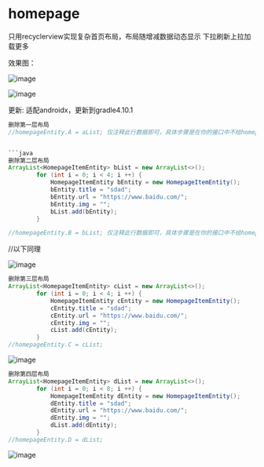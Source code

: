 # homepage
只用recyclerview实现复杂首页布局，布局随增减数据动态显示
 下拉刷新上拉加载更多

效果图：

![image](https://github.com/magicbaby810/homepage/blob/master/imgs/s1.jpg)

![image](https://github.com/magicbaby810/homepage/blob/master/imgs/Screenshot_20170612-145631.png)

更新:
适配androidx，更新到gradle4.10.1


```java
删除第一层布局
//homepageEntity.A = aList; 仅注释此行数据即可，具体步骤是在你的接口中不给homepageEntity.A赋值。


```java
删除第二层布局
ArrayList<HomepageItemEntity> bList = new ArrayList<>();
        for (int i = 0; i < 4; i ++) {
            HomepageItemEntity bEntity = new HomepageItemEntity();
            bEntity.title = "sdad";
            bEntity.url = "https://www.baidu.com/";
            bEntity.img = "";
            bList.add(bEntity);
        }

//homepageEntity.B = bList; 仅注释此行数据即可，具体步骤是在你的接口中不给homepageEntity.B赋值。

```
//以下同理

![image](https://github.com/magicbaby810/homepage/blob/master/imgs/Screenshot_20170612-145723.png)

```java
删除第三层布局
ArrayList<HomepageItemEntity> cList = new ArrayList<>();
        for (int i = 0; i < 4; i ++) {
            HomepageItemEntity cEntity = new HomepageItemEntity();
            cEntity.title = "sdad";
            cEntity.url = "https://www.baidu.com/";
            cEntity.img = "";
            cList.add(cEntity);
        }
//homepageEntity.C = cList;
```

![image](https://github.com/magicbaby810/homepage/blob/master/imgs/Screenshot_20170612-145747.png)

```java
删除第四层布局
ArrayList<HomepageItemEntity> dList = new ArrayList<>();
        for (int i = 0; i < 8; i ++) {
            HomepageItemEntity dEntity = new HomepageItemEntity();
            dEntity.title = "sdad";
            dEntity.url = "https://www.baidu.com/";
            dEntity.img = "";
            dList.add(dEntity);
        }
//homepageEntity.D = dList;
```
![image](https://github.com/magicbaby810/homepage/blob/master/imgs/Screenshot_20170612-145816.png)
